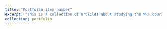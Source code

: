 ```yaml
---
title: "Portfolio item number"
excerpt: "This is a collection of articles about studying the WRT course at Stony Brook, and is only accessible to internal accounts of Stony Brook Academy. <br/><[img src='/images/1.png'](https://stonybrook.digication.com/zhenyuan-ma)>"
collection: portfolio
---
```

